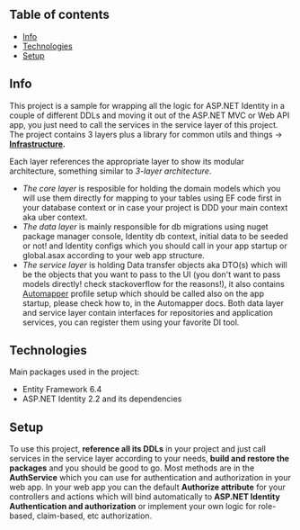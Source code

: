 ## Table of contents
* [Info](#info)
* [Technologies](#technologies)
* [Setup](#setup)

## Info
This project is a sample for wrapping all the logic for ASP.NET Identity in a couple of different DDLs and moving it out of the ASP.NET MVC or Web API app, you just need to call 
the services in the service layer of this project.
The project contains 3 layers plus a library for common utils and things -> **[Infrastructure](https://github.com/ArashSasani/IdentityWrapper/tree/master/WebApplication.Infrastructure).**

Each layer references the appropriate layer to show its modular architecture, something similar to *3-layer architecture*.

* *The core layer* is resposible for holding the domain models which you will use them directly for mapping to your tables using EF code first in your database context or in case your project is DDD your main context aka uber context.
* *The data layer* is mainly responsible for db migrations using nuget package manager console, Identity db context, initial data to be seeded or not! and Identity configs which you should call 
in your app startup or global.asax according to your web app structure.
* *The service layer* is holding Data transfer objects aka DTO(s) which will be the objects that you want to pass to the UI (you don't want to pass models directly! check stackoverflow 
for the reasons!), it also contains [Automapper](https://automapper.org/) profile setup which should be called also on the app startup, please check how to, in the Automapper docs.
Both data layer and service layer contain interfaces for repositories and application services, you can register them using your favorite DI tool.

## Technologies
Main packages used in the project:
* Entity Framework 6.4
* ASP.NET Identity 2.2 and its dependencies

## Setup
To use this project, **reference all its DDLs** in your project and just call services in the service layer according to your needs, **build and restore the packages** and you should be good to go.
Most methods are in the **AuthService** which you can use for authentication and authorization in your web app.
In your web app you can the default **Authorize attribute** for your controllers and actions which will bind automatically to **ASP.NET Identity Authentication and authorization** or implement 
your own logic for role-based, claim-based, etc authorization.
